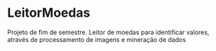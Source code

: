 # LeitorMoedas
Projeto de fim de semestre. Leitor de moedas para identificar valores, através de processamento de imagens e mineração de dados
